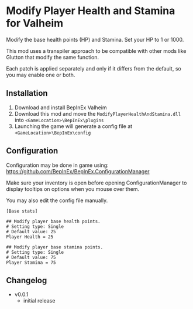 # Modify Player Health and Stamina for Valheim

Modify the base health points (HP) and Stamina. Set your HP to 1 or 1000.

This mod uses a transpiler approach to be compatible with other mods like Glutton that modify the same function.

Each patch is applied separately and only if it differs from the default, so you may enable one or both.

## Installation

1. Download and install BepInEx Valheim
2. Download this mod and move the `ModifyPlayerHealthAndStamina.dll` into `<GameLocation>\BepInEx\plugins`
3. Launching the game will generate a config file at `<GameLocation>\BepInEx\config`

## Configuration
Configuration may be done in game using: https://github.com/BepInEx/BepInEx.ConfigurationManager

Make sure your inventory is open before opening ConfigurationManager to display tooltips on options when you mouse over them.

You may also edit the config file manually.
```
[Base stats]

## Modify player base health points.
# Setting type: Single
# Default value: 25
Player Health = 25

## Modify player base stamina points.
# Setting type: Single
# Default value: 75
Player Stamina = 75

```

## Changelog
- v0.0.1
	- initial release
